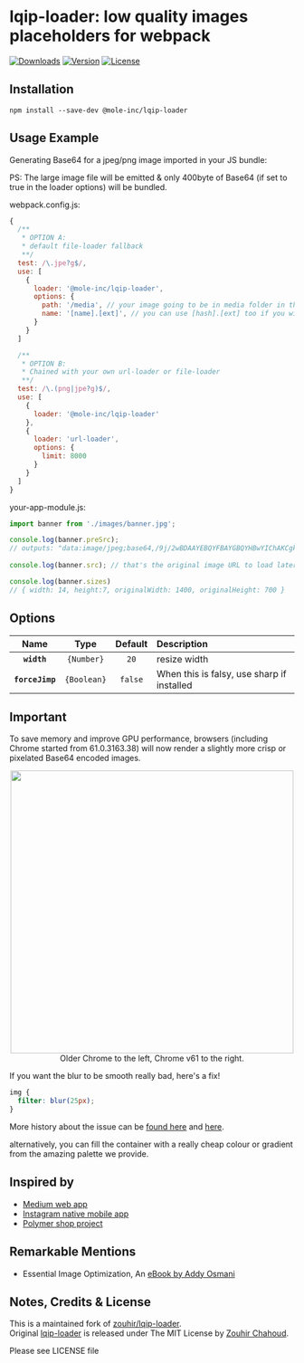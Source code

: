 # lqip-loader: low quality images placeholders for webpack

[![Downloads](https://badgen.net/npm/dm/@mole-inc/lqip-loader)](https://www.npmjs.com/package/@mole-inc/lqip-loader)
[![Version](https://badgen.net/npm/v/@mole-inc/lqip-loader)](https://www.npmjs.com/package/@mole-inc/lqip-loader)
[![License](https://badgen.net/npm/license/@mole-inc/lqip-loader)](https://www.npmjs.com/package/@mole-inc/lqip-loader)

## Installation

```
npm install --save-dev @mole-inc/lqip-loader
```

## Usage Example

Generating Base64 for a jpeg/png image imported in your JS bundle:

PS: The large image file will be emitted & only 400byte of Base64 (if set to true in the loader options) will be bundled.

webpack.config.js:
```js
{
  /**
   * OPTION A:
   * default file-loader fallback
   **/
  test: /\.jpe?g$/,
  use: [
    {
      loader: '@mole-inc/lqip-loader',
      options: {
        path: '/media', // your image going to be in media folder in the output dir
        name: '[name].[ext]', // you can use [hash].[ext] too if you wish
      }
    }
  ]

  /**
   * OPTION B:
   * Chained with your own url-loader or file-loader
   **/
  test: /\.(png|jpe?g)$/,
  use: [
    {
      loader: '@mole-inc/lqip-loader'
    },
    {
      loader: 'url-loader',
      options: {
        limit: 8000
      }
    }
  ]
}
```

your-app-module.js:
```js
import banner from './images/banner.jpg';

console.log(banner.preSrc);
// outputs: "data:image/jpeg;base64,/9j/2wBDAAYEBQYFBAYGBQYHBwYIChAKCgkJChQODwwQFxQYGBcUFhY.... 
 
console.log(banner.src); // that's the original image URL to load later!

console.log(banner.sizes)
// { width: 14, height:7, originalWidth: 1400, originalHeight: 700 }
```

## Options

| Name            |    Type     | Default | Description                                                                |
| :-------------: | :---------: | :-----: | :------------------------------------------------------------------------- |
| **`width`**     | `{Number}`  | `20`    | resize width |
| **`forceJimp`** | `{Boolean}` | `false` | When this is falsy, use sharp if installed |

## Important

To save memory and improve GPU performance, browsers (including Chrome started from 61.0.3163.38) will now render a 
slightly more crisp or pixelated Base64 encoded images.
<p align="center">
  <img src="https://user-images.githubusercontent.com/5052316/31105257-7986782c-a82e-11e7-972b-cabcf97f13c0.png" width="500px" />
  <br />
  Older Chrome to the left, Chrome v61 to the right.
</p>

If you want the blur to be smooth really bad, here's a fix! 
```css
img {
  filter: blur(25px);
}
```

More history about the issue can be [found here](https://bugs.chromium.org/p/chromium/issues/detail?id=771110#c3) and [here](https://groups.google.com/a/chromium.org/forum/#!topic/blink-dev/6L_3ZZeuA0M).

alternatively, you can fill the container with a really cheap colour or gradient from the amazing palette we provide.

## Inspired by

- [Medium web app](https://medium.com/cucumbertown-magazine/the-beginners-guide-to-composition-in-food-photography-how-to-transform-your-food-photos-from-good-39613ab78bf2)
- [Instagram native mobile app](https://www.instagram.com/)
- [Polymer shop project](https://shop.polymer-project.org/)

## Remarkable Mentions

- Essential Image Optimization, An [eBook by Addy Osmani](https://images.guide/)

## Notes, Credits & License

This is a maintained fork of [zouhir/lqip-loader](https://github.com/zouhir/lqip-loader).  
Original [lqip-loader](https://github.com/zouhir/lqip-loader) is released under The MIT License by [Zouhir Chahoud](https://zouhir.org/).

Please see LICENSE file

